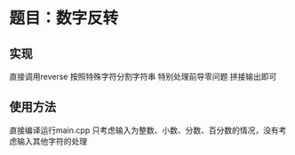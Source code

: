 # 题目：数字反转

## 实现

直接调用reverse
按照特殊字符分割字符串
特别处理前导零问题
拼接输出即可

## 使用方法

直接编译运行main.cpp
只考虑输入为整数、小数、分数、百分数的情况，没有考虑输入其他字符的处理